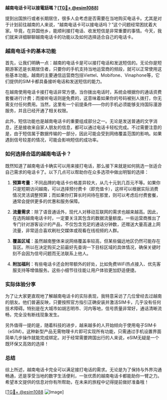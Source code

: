 **越南电话卡可以接電話嗎？[[TG💪+ @esim1088](https://t.me/s/esim1088)]**

提到出国旅行或者长期居住，很多人会考虑是否需要在当地购买电话卡。尤其是对于计划前往越南的人来说，“越南电话卡可以接电话吗？”这个问题经常困扰着大家。毕竟，在异国他乡，能顺利接打电话、收发短信是非常重要的事情。今天，我们就来详细聊聊越南电话卡的功能以及如何选择适合自己的电话卡。

### 越南电话卡的基本功能

首先，让我们明确一点：越南的电话卡是可以接打电话和发送短信的。无论你是短期游客还是长期居住者，只要你的手机支持当地运营商的频段，就可以正常使用这些基本功能。越南的主要通信运营商包括Viettel、Mobifone、Vinaphone等，它们提供的SIM卡都具备接听电话和发送短信的能力。

在越南使用电话卡接打电话非常方便。当你拨出电话时，系统会根据你的通话资费套餐进行计费；而接听电话则是免费的，这意味着如果你的号码被别人拨打，你无需支付任何费用。当然，这里有一个前提条件——你的手机必须能够支持国际漫游服务，并且已经开通了相关权限。

此外，短信功能也是越南电话卡的重要组成部分之一。无论是发送普通的文字消息，还是接收来自家人朋友的信息，都可以通过电话卡轻松完成。不过需要注意的是，由于短信属于数据传输的一部分，因此可能会受到网络覆盖范围的影响。如果遇到信号较差的情况，可能会影响短信的成功率。

### 如何选择合适的越南电话卡？

既然知道了越南电话卡确实可以用来接打电话，那么接下来就是如何挑选一张适合自己需求的电话卡了。以下几点可以帮助你在众多选项中做出明智的选择：

1. **预算考量**：不同品牌的电话卡价格差异较大，从几十元到几百元不等。如果你只是短期访问越南，可以选择预付费卡（即充值卡），这样可以根据实际消费情况灵活调整预算；而如果你打算长时间待在那里，则可以考虑后付费套餐，通常会提供更多的优惠和服务保障。

2. **流量需求**：除了语音通话外，现代人对移动互联网的需求也越来越高。因此，在选购越南电话卡时，一定要关注其包含的数据流量额度。一些运营商推出了专门针对游客设计的产品，不仅包含充足的通话分钟数，还赠送大量高速上网流量，非常适合喜欢刷社交媒体或观看在线视频的人群。

3. **覆盖区域**：虽然越南整体来说网络覆盖率较高，但某些偏远地区仍然可能存在盲区。所以在决定购买之前最好先查询一下目标区域的具体情况，确保关键时刻不会因为信号问题而无法联系上他人。

4. **附加福利**：有些电话卡还会附带额外的好处，比如免费WiFi热点接入、优先客服支持等增值服务。这些小细节往往能让用户体验更加舒适便捷。

### 实际体验分享

为了让大家更直观地了解越南电话卡的实际表现，我特意采访了几位曾经去过越南的朋友。他们普遍反映，只要按照官方指引正确安装并激活SIM卡，几乎没有任何技术障碍。特别是在大城市如胡志明市、河内等地，信号质量非常好，通话清晰流畅，完全没有断线现象发生。

另外值得一提的是，随着科技的进步，越来越多的人开始倾向于使用电子SIM卡（eSIM）。这种新型产品无需物理卡片即可实现所有功能，只需通过手机设置界面简单几步操作就能完成绑定。对于经常需要跨国出行的人来说，eSIM无疑是一个既环保又高效的选择！

### 总结

综上所述，越南电话卡完全可以满足接打电话的需求。无论是为了保持与外界沟通畅通，还是享受当地的数字生活便利，一张优质的越南电话卡都能助你一臂之力。希望本文提供的信息对你有所帮助，在未来的旅程中记得提前做好准备哦！

[[TG💪+ @esim1088](https://t.me/s/esim1088) ![Image](https://i.postimg.cc/4NQfJmqS/Snipaste-2025-05-13-00-14-12.png)]